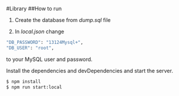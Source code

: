 #Library
##How to run

1. Create the database from *dump.sql* file

2. In *local.json* change 
```sh
"DB_PASSWORD": "13124Mysql+",
"DB_USER": "root",
```
to your MySQL user and password.


Install the dependencies and devDependencies and start the server.

```sh
$ npm install
$ npm run start:local
```
